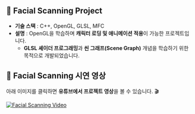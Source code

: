 ## 📝 Facial Scanning Project
- **기술 스택** : C++, OpenGL, GLSL, MFC
- **설명** : OpenGL을 학습하며 **캐릭터 로딩 및 애니메이션 적용**이 가능한 프로젝트입니다.  
  - **GLSL 셰이더 프로그래밍**과 **씬 그래프(Scene Graph)** 개념을 학습하기 위한 목적으로 개발되었습니다.  

## 🎥 Facial Scanning 시연 영상
아래 이미지를 클릭하면 **유튜브에서 프로젝트 영상**을 볼 수 있습니다. 🎬  

[![Facial Scanning Video](https://img.youtube.com/vi/neIP8L1L_LI/maxresdefault.jpg)](https://youtu.be/neIP8L1L_LI)
